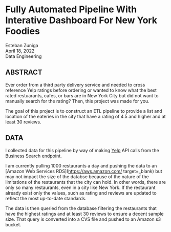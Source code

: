 # Fully Automated Pipeline With Interative Dashboard For New York Foodies

Esteban Zuniga <br>
April 18, 2022 <br>
Data Engineering

## ABSTRACT

Ever order from a third party delivery service and needed to cross reference Yelp ratings before ordering or wanted to know what the best rated restuarants, cafes, or bars are in New York City but did not want to manually search for the rating? Then, this project was made for you. 

The goal of this project is to construct an ETL pipeline to provide a list and location of the eateries in the city that have a rating of 4.5 and higher and at least 30 reviews. 

## DATA
I collected data for this pipeline by way of making [Yelp](https://www.yelp.com/developers/documentation/v3/business_search) API calls from the Business Search endpoint.

I am currently pulling 1000 restaurants a day and pushing the data to an [Amazon Web Services RDS](https://aws.amazon.com/ target=_blank) but may not impact the size of the databse because of the nature of the limitations of the restaurants that the city can hold. In other words, there are only so many restaurants, even in a city like New York. If the restaurant already exist only the values, such as rating and reviews are updated to reflect the most up-to-date standards.

The data is then queried from the database filtering the restaurants that have the highest ratings and at least 30 reviews to ensure a decent sample size. That query is converted into a CVS file and pushed to an Amazon s3 bucket.



